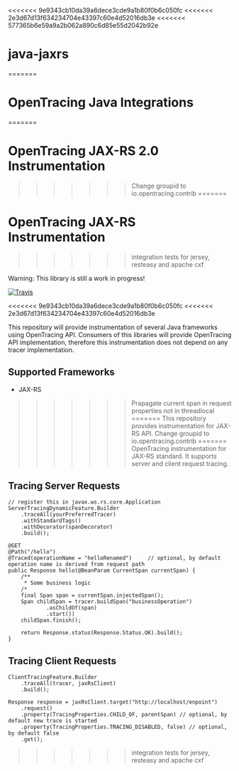 <<<<<<< 9e9343cb10da39a6dece3cde9a1b80f0b6c050fc
<<<<<<< 2e3d67d13f634234704e43397c60e4d52016db3e
<<<<<<< 577365b6e59a9a2b062a890c6d85e55d2042b92e
# java-jaxrs
=======
# OpenTracing Java Integrations
=======
# OpenTracing JAX-RS 2.0 Instrumentation
>>>>>>> Change groupid to io.opentracing.contrib
=======
# OpenTracing JAX-RS Instrumentation
>>>>>>> integration tests for jersey, resteasy and apache cxf

Warning: This library is still a work in progress!

[![Travis](https://travis-ci.org/pavolloffay/opentracing-java-integrations.svg?branch=master)](https://travis-ci.org/pavolloffay/opentracing-java-integrations)

<<<<<<< 9e9343cb10da39a6dece3cde9a1b80f0b6c050fc
<<<<<<< 2e3d67d13f634234704e43397c60e4d52016db3e

This repository will provide instrumentation of several Java frameworks using OpenTracing API.
Consumers of this libraries will provide OpenTracing API implementation, therefore this 
instrumentation does not depend on any tracer implementation.

## Supported Frameworks
* JAX-RS
>>>>>>> Prapagate current span in request properties not in threadlocal
=======
This repository provides instrumentation for JAX-RS API.
>>>>>>> Change groupid to io.opentracing.contrib
=======
OpenTracing instrumentation for JAX-RS standard. 
It supports server and client request tracing.

## Tracing Server Requests
```
// register this in javax.ws.rs.core.Application
ServerTracingDynamicFeature.Builder
    .traceAll(yourPreferredTracer)
    .withStandardTags()
    .withDecorator(spanDecorator)
    .build();

@GET
@Path("/hello")
@Traced(operationName = "helloRenamed")     // optional, by default operation name is derived from request path
public Response hello(@BeanParam CurrentSpan currentSpan) {
    /**
     * Some business logic
    /*
    final Span span = currentSpan.injectedSpan();
    Span childSpan = tracer.buildSpan("businessOperation")
            .asChildOf(span)
            .start())
    childSpan.finish();

    return Response.status(Response.Status.OK).build();
}
```

## Tracing Client Requests
```
ClientTracingFeature.Builder
    .traceAll(tracer, jaxRsClient)
    .build();

Response response = jaxRsClient.target("http://localhost/enpoint")
    .request()
    .property(TracingProperties.CHILD_OF, parentSpan) // optional, by default new trace is started
    .property(TracingProperties.TRACING_DISABLED, false) // optional, by default false
    .get();
```
>>>>>>> integration tests for jersey, resteasy and apache cxf
